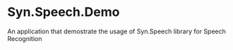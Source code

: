 # Syn.Speech.Demo
An application that demostrate the usage of Syn.Speech library for Speech Recognition
